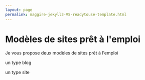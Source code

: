 ```yaml
---
layout: page
permalink: maggire-jekyll3-VS-readytouse-template.html
---
```

# Modèles de sites prêt à l'emploi

Je vous propose deux modèles de sites prêt à l'emploi

un type blog

un type site
